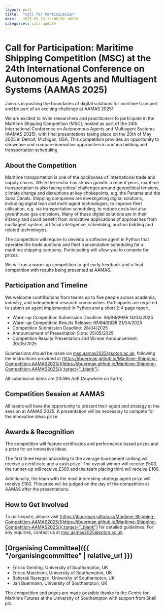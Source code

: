 ```yaml
---
layout: post
title:  "Call for Participation"
date:   2025-02-10 12:00:00 +0000
categories: call update
---
```


# Call for Participation: Maritime Shipping Competition (MSC) at the 24th International Conference on Autonomous Agents and Multiagent Systems (AAMAS 2025)

Join us in pushing the boundaries of digital solutions for maritime transport and be part of an exciting challenge at AAMAS 2025!

We are excited to invite researchers and practitioners to participate in the Maritime Shipping Competition (MSC), hosted as part of the 24th International Conference on Autonomous Agents and Multiagent Systems (AAMAS 2025), with final presentations taking place on the 20th of May 2025 in Detroit, Michigan, USA.
This competition provides an opportunity to showcase and compare innovative approaches in auction bidding and transportation scheduling.

## About the Competition

Maritime transportation is one of the backbones of international trade and supply chains.
While the sector has shown growth in recent years, maritime transportation is also facing critical challenges around geopolitical tensions, climate change and disruptions at key chokepoints, e.g. the Panama and the Suez Canals.
Shipping companies are investigating digital solutions, including digital twin and multi-agent technologies, to improve fleet utilisation, e.g. via transportation scheduling, to reduce costs but also greenhouse gas emissions.
Many of these digital solutions are in their infancy and could benefit from innovative applications of approaches from multiagent system, artificial intelligence, scheduling, auction bidding and related technologies.

The competition will require to develop a software agent in Python that operates the trade auctions and fleet transmutation scheduling for a maritime shipping company.
Participating will allow you to compete for prizes.

We will run a warm-up competition to get early feedback and a final competition with results being presented at AAMAS.

## Participation and Timeline

We welcome contributions from teams up to five people across academia, industry, and independent research communities.
Participants are required to submit an agent implemented in Python and a short 2-4 page report.

- Warm-up Competition Submission Deadline: ~~24/03/2025~~ 14/04/2025
- Warm-up Competition Results Release: ~~07/04/2025~~ 21/04/2025
- Competition Submission Deadline: 28/04/2025
- Announcement of Presentation Slots: 05/05/2025
- Competition Results Presentation and Winner Announcement: 20/05/2025

Submissions should be made via [msc.aamas2025@soton.ac.uk](mailto:msc.aamas2025@soton.ac.uk), following the instructions provided at [https://jbuerman.github.io/Maritime-Shipping-Competition-AAMAS2025/](https://jbuerman.github.io/Maritime-Shipping-Competition-AAMAS2025/){:target="_blank"}.

All submission dates are 23:59h AoE (Anywhere on Earth).

## Competition Session at AAMAS

All teams will have the opportunity to present their agent and strategy at the session at AAMAS 2025.
A presentation will be necessary to compete for the innovative ideas prize.

## Awards & Recognition

The competition will feature certificates and performance based prizes and a prize for an innovative ideas.

The first three teams according to the average tournament ranking will receive a certificate and a cash prize.
The overall winner will receive £500, the runner-up will receive £300 and the team placing third will receive £100.

Additionally, the team with the most interesting strategy agent prize will receive £100.
This prize will be judged on the day of the competition at AAMAS after the presentations.

## How to Get Involved

To participate, please visit [https://jbuerman.github.io/Maritime-Shipping-Competition-AAMAS2025/](https://jbuerman.github.io/Maritime-Shipping-Competition-AAMAS2025/){:target="_blank"} for detailed guidelines.
For any inquiries, contact us at [msc.aamas2025@soton.ac.uk](mailto:msc.aamas2025@soton.ac.uk).

## [Organising Committee]({{ "/organisingcommittee" | relative_url }})

- Enrico Gerding, University of Southampton, UK
- Enrico Marchioni, University of Southampton, UK
- Baharak Rastegari, University of Southampton, UK
- Jan Buermann, University of Southampton, UK

The competition and prizes are made possible thanks to the Centre for Maritime Futures at the University of Southampton with support from Shell plc.
